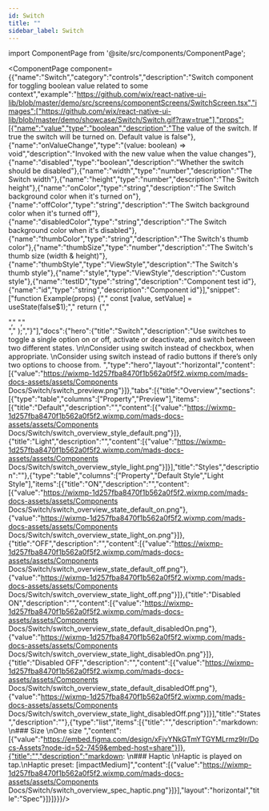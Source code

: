 ```yaml
---
id: Switch
title: ""
sidebar_label: Switch
---
```


import ComponentPage from '@site/src/components/ComponentPage';

<ComponentPage component={{"name":"Switch","category":"controls","description":"Switch component for toggling boolean value related to some context","example":"https://github.com/wix/react-native-ui-lib/blob/master/demo/src/screens/componentScreens/SwitchScreen.tsx","images":["https://github.com/wix/react-native-ui-lib/blob/master/demo/showcase/Switch/Switch.gif?raw=true"],"props":[{"name":"value","type":"boolean","description":"The value of the switch. If true the switch will be turned on. Default value is false"},{"name":"onValueChange","type":"(value: boolean) => void","description":"Invoked with the new value when the value changes"},{"name":"disabled","type":"boolean","description":"Whether the switch should be disabled"},{"name":"width","type":"number","description":"The Switch width"},{"name":"height","type":"number","description":"The Switch height"},{"name":"onColor","type":"string","description":"The Switch background color when it's turned on"},{"name":"offColor","type":"string","description":"The Switch background color when it's turned off"},{"name":"disabledColor","type":"string","description":"The Switch background color when it's disabled"},{"name":"thumbColor","type":"string","description":"The Switch's thumb color"},{"name":"thumbSize","type":"number","description":"The Switch's thumb size (width & height)"},{"name":"thumbStyle","type":"ViewStyle","description":"The Switch's thumb style"},{"name":"style","type":"ViewStyle","description":"Custom style"},{"name":"testID","type":"string","description":"Component test id"},{"name":"id","type":"string","description":"Component id"}],"snippet":["function Example(props) {","  const [value, setValue] = useState(false$1);","  return (","    <div>","      <Switch value={value$2} onValueChange={setValue$3}/>","    </div>","  );","}"],"docs":{"hero":{"title":"Switch","description":"Use switches to toggle a single option on or off, activate or deactivate, and switch between two different states.  \n\nConsider using switch instead of checkbox, when appropriate. \nConsider using switch instead of radio buttons if there’s only two  options to choose from. ","type":"hero","layout":"horizontal","content":[{"value":"https://wixmp-1d257fba8470f1b562a0f5f2.wixmp.com/mads-docs-assets/assets/Components Docs/Switch/switch_preview.png"}]},"tabs":[{"title":"Overview","sections":[{"type":"table","columns":["Property","Preview"],"items":[{"title":"Default","description":"","content":[{"value":"https://wixmp-1d257fba8470f1b562a0f5f2.wixmp.com/mads-docs-assets/assets/Components Docs/Switch/switch_overview_style_default.png"}]},{"title":"Light","description":"","content":[{"value":"https://wixmp-1d257fba8470f1b562a0f5f2.wixmp.com/mads-docs-assets/assets/Components Docs/Switch/switch_overview_style_light.png"}]}],"title":"Styles","description":""},{"type":"table","columns":["Property","Default Style","Light Style"],"items":[{"title":"ON","description":"","content":[{"value":"https://wixmp-1d257fba8470f1b562a0f5f2.wixmp.com/mads-docs-assets/assets/Components Docs/Switch/switch_overview_state_default_on.png"},{"value":"https://wixmp-1d257fba8470f1b562a0f5f2.wixmp.com/mads-docs-assets/assets/Components Docs/Switch/switch_overview_state_light_on.png"}]},{"title":"OFF","description":"","content":[{"value":"https://wixmp-1d257fba8470f1b562a0f5f2.wixmp.com/mads-docs-assets/assets/Components Docs/Switch/switch_overview_state_default_off.png"},{"value":"https://wixmp-1d257fba8470f1b562a0f5f2.wixmp.com/mads-docs-assets/assets/Components Docs/Switch/switch_overview_state_light_off.png"}]},{"title":"Disabled ON","description":"","content":[{"value":"https://wixmp-1d257fba8470f1b562a0f5f2.wixmp.com/mads-docs-assets/assets/Components Docs/Switch/switch_overview_state_default_disabledOn.png"},{"value":"https://wixmp-1d257fba8470f1b562a0f5f2.wixmp.com/mads-docs-assets/assets/Components Docs/Switch/switch_overview_state_light_disabledOn.png"}]},{"title":"Disabled OFF","description":"","content":[{"value":"https://wixmp-1d257fba8470f1b562a0f5f2.wixmp.com/mads-docs-assets/assets/Components Docs/Switch/switch_overview_state_default_disabledOff.png"},{"value":"https://wixmp-1d257fba8470f1b562a0f5f2.wixmp.com/mads-docs-assets/assets/Components Docs/Switch/switch_overview_state_light_disabledOff.png"}]}],"title":"States","description":""},{"type":"list","items":[{"title":"","description":"markdown: \n### Size  \nOne size ","content":[{"value":"https://embed.figma.com/design/xFjvYNkGTmYTGYMLrmz9Ir/Docs-Assets?node-id=52-7459&embed-host=share"}]},{"title":"","description":"markdown: \n### Haptic  \nHaptic is played on tap.\nHaptic preset: [impactMedium]","content":[{"value":"https://wixmp-1d257fba8470f1b562a0f5f2.wixmp.com/mads-docs-assets/assets/Components Docs/Switch/switch_overview_spec_haptic.png"}]}],"layout":"horizontal","title":"Spec"}]}]}}}/>
